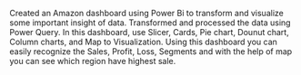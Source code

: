 Created an Amazon dashboard using Power Bi to transform and visualize some important insight of data. Transformed and processed the data using Power Query.
In this dashboard, use Slicer, Cards, Pie chart, Dounut chart, Column charts, and Map to Visualization. Using this dashboard you can easily
recognize the Sales, Profit, Loss, Segments and with the help of map you can see which region have highest sale.
